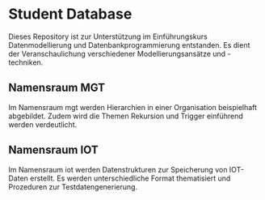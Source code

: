 # Student Database
Dieses Repository ist zur Unterstützung im Einführungskurs Datenmodellierung und Datenbankprogrammierung entstanden. Es dient der Veranschaulichung verschiedener Modellierungsansätze und -techniken.

## Namensraum MGT
Im Namensraum mgt werden Hierarchien in einer Organisation beispielhaft abgebildet. Zudem wird die Themen Rekursion und Trigger einführend werden verdeutlicht. 

## Namensraum IOT
Im Namensraum iot werden Datenstrukturen zur Speicherung von IOT-Daten erstellt. Es werden unterschiedliche Format thematisiert und Prozeduren zur Testdatengenerierung. 
